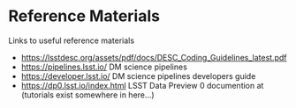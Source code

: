# Reference Materials

Links to useful reference materials
- https://lsstdesc.org/assets/pdf/docs/DESC_Coding_Guidelines_latest.pdf 
- https://pipelines.lsst.io/ DM science pipelines
- https://developer.lsst.io/ DM science pipelines developers guide
- https://dp0.lsst.io/index.html LSST Data Preview 0 documention at (tutorials exist somewhere in here…)


